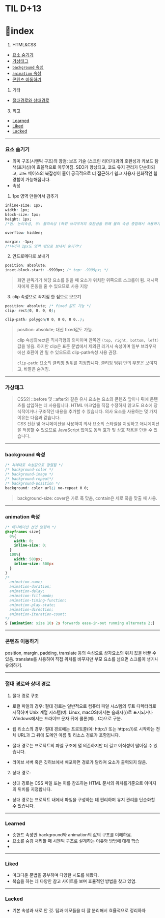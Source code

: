 <style>a{color: inherit;}</style>

# TIL D+13

# 📌index

1. HTML&CSS

- <a href="#1-1">요소 숨기기</a>
- <a href="#1-2">가상태그</a>
- <a href="#1-3">`background` 속성</a>
- <a href="#1-4">`animation` 속성</a>
- <a href="#1-5">콘텐츠 이동하기</a>

1. 기타

- <a href="#2-1">절대경로와 상대경로</a>

3. 회고

- <a href="#3-1">Learned</a>
- <a href="#3-2">Liked</a>
- <a href="#3-3">Lacked</a>

<hr>

<h3 id="1-1">요소 숨기기</h3>

- 의미 구조(시멘틱 구조)의 장점: 보조 기술 (스크린 리더기)과의 호환성과 키보드 탐색(포커싱)이 효율적으로 이루어짐. SEO가 향상되고, 코드 유지 관리가 단순화되고, 코드 베이스의 복잡성이 줄어 궁극적으로 더 접근하기 쉽고 사용자 친화적인 웹 경험이 가능해집니다.
- 속성

1.  1px 영역 만들어서 감추기

```css
inline-size: 1px;
width: 1px;
block-size: 1px;
height: 1px;
/*왼: 논리속성, 우: 물리속성 (하위 브라우저의 호환성을 위해 물리 속성 중첩해서 사용하기) */

overflow: hidden;

margin: -1px;
/*나머지 1px도 영역 밖으로 보내서 숨기기*/
```

2.  안드로메다로 보내기

```css
position: absolute;
inset-block-start: -9999px; /* top: -9999px; */
```

> 화면 판독기가 해당 요소를 읽을 때 요소가 위치한 위쪽으로 스크롤이 튐. 저시력자에게 혼동을 줄 수 있으므로 사용 지양

3.  clip 속성으로 꼭지점 한 점으로 모으기

```css
position: absolute; /* fixed 값도 가능 */
clip: rect(0, 0, 0, 0);

clip-path: polygon(0 0, 0 0, 0 0..);
```

> position: absolute; 대신 fixed값도 가능.
>
> clip 속성의rect은 직사각형의 의미이며 안쪽엔 `(top, right, bottom, left)` 값을 넣음.
> 하지만 clip은 표준 문법에서 제외된 레거시 속성이며 일부 브라우저에선 호환이 안 될 수 있으므로 clip-path속성 사용 권장.
>
> `clip-path`: 요소의 클리핑 범위를 지정합니다. 클리핑 범위 안의 부분은 보여지고, 바깥은 숨겨짐.

---


<h3 id="1-2">가상태그</h3>

>CSS의 ::before 및 ::after와 같은 유사 요소는 요소의 콘텐츠 앞이나 뒤에 콘텐츠를 삽입하는 데 사용됩니다. HTML 마크업을 직접 수정하지 않고도 요소에 장식적이거나 구조적인 내용을 추가할 수 있습니다. 의사 요소를 사용하는 몇 가지 이유는 다음과 같습니다.   
 CSS 전환 및 애니메이션을 사용하여 의사 요소의 스타일을 지정하고 애니메이션을 적용할 수 있으므로 JavaScript 없이도 동적 효과 및 상호 작용을 만들 수 있습니다.

---

<h3 id="1-3">background 속성</h3>

```css
/* 차례대로 속성값으로 정렬됨 */
/* background-color */
/* background-image */
/* background-repeat*/
/* background-position */
background: color url() no-repeat 0 0;
```

>background-size: cover은 가로 폭 맞춤, contain은 세로 폭을 맞출 때 사용.

---

<h3 id="1-4">animation 속성</h3>

```css
/* 애니메이션 선언 명령어 */
@keyframes size{
  0%{
    width: 0;
    inline-size: 0;
  }
  100%{
    width: 500px;
    inline-size: 500px
  }
}
/* 
  animation-name;
  animation-duration;
  animation-delay;
  animation-fill-mode;
  animation-timing-function;
  animation-play-state;
  animation-direction;
  animation-iteration-count; 
*/
S {animation: size 10s 2s forwards ease-in-out running alternate 2;}
```

---

<h3 id="1-5">콘텐츠 이동하기</h3>
position, margin, padding, translate 등의 속성으로 상자요소의 위치 값을 바꿀 수 있음.
translate를 사용하여 직접 위치를 바꾸지만 부모 요소를 넘으면 스크롤이 생기니 유의하기.

---

<h3 id="2-1">절대 경로와 상대 경로</h3>

1. 절대 경로 구조

 - 로컬 파일의 경우: 절대 경로는 일반적으로 컴퓨터 파일 시스템의 루트 디렉터리로 시작하며 Unix 계열 시스템(예: Linux, macOS)에서는 슬래시(/)로 표시되거나 Windows에서는 드라이브 문자 뒤에 콜론(예: , C:)으로 구분.

 - 웹 리소스의 경우: 절대 경로에는 프로토콜(예: http:// 또는 https://)로 시작하는 전체 URL과 그 뒤에 도메인 이름 및 리소스 경로가 포함됩니다.

 - 절대 경로는 프로젝트의 파일 구조에 덜 의존하지만 더 길고 이식성이 떨어질 수 있습니다.
 - 라이브 서버 혹은 깃허브에서 배포하면 경로가 달라져 요소가 출력되지 않음.
   
2. 상대 경로:

 - 상대 경로는 CSS 파일 또는 이를 참조하는 HTML 문서의 위치를 ​​기준으로 이미지의 위치를 ​​지정합니다.

 - 상대 경로는 프로젝트 내에서 파일을 구성하는 데 편리하며 유지 관리를 단순화할 수 있습니다.

---

 <h3 id="3-1">Learned</h3> 

 - 숏핸드 속성인 background와 animation의 값의 구조를 이해하음.
 - 요소를 숨김 처리할 때 시멘틱 구조로 설계하는 이유와 방법에 대해 학습
 - 
   
  ***

 <h3 id="3-2">Liked</h3>

- 마크다운 문법을 공부하며 다양한 시도를 해봤다.
- 복습을 하는 데 다양한 참고 사이트를 보며 효율적인 방법을 찾고 있엄.

---

 <h3 id="3-3">Lacked</h3>

 - 기본 속성과 새로 안 것. 팁과 메모들을 더 잘 분리해서 효율적으로 정리하자


